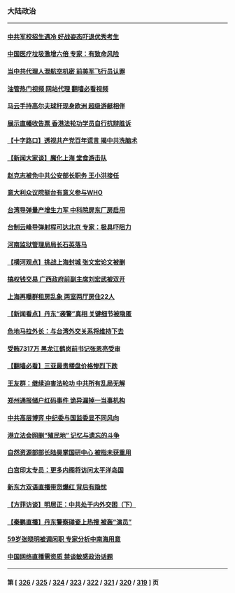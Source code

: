 ### 大陆政治
---
#### [中共军校招生遇冷 好战姿态吓退优秀考生](../../pages/ncid277/n13766945.md?06250445) 
#### [中国医疗垃圾激增六倍 专家：有致命风险](../../pages/ncid277/n13766916.md?06250445) 
#### [当中共代理人泄航空机密 前美军飞行员认罪](../../pages/ncid277/n13766866.md?06250445) 
#### [油管热门视频 网站代理 翻墙必看视频](http://209.222.30.114:81/youtube.html?06250445)
#### [马云手持高尔夫球杆现身欧洲 超级游艇相伴](../../pages/ncid277/n13766536.md?06250445) 
#### [展示直幡收告票 香港法轮功学员自行抗辩胜诉](../../pages/ncid277/n13766813.md?06250445) 
#### [【十字路口】透视共产党百年谎言 揭中共洗脑术](../../pages/ncid277/n13766701.md?06250445) 
#### [【新闻大家谈】魔化上海 堂食游击队](../../pages/ncid277/n13766703.md?06250445) 
#### [赵克志被免中共公安部长职务 王小洪接任](../../pages/ncid277/n13766655.md?06250445) 
#### [意大利众议院挺台有意义参与WHO](../../pages/ncid277/n13766667.md?06250445) 
#### [台湾导弹量产增生力军 中科院屏东厂房启用](../../pages/ncid277/n13766607.md?06250445) 
#### [台制云峰导弹射程可达北京 专家：极具吓阻力](../../pages/ncid277/n13766539.md?06250445) 
#### [河南监狱管理局局长石英落马](../../pages/ncid277/n13766598.md?06250445) 
#### [【横河观点】挑战上海封城 张文宏论文被删](../../pages/ncid277/n13766249.md?06250445) 
#### [搞权钱交易 广西政府前副主席刘宏武被双开](../../pages/ncid277/n13766504.md?06250445) 
#### [上海再曝群租房乱象 两室两厅房住22人](../../pages/ncid277/n13766431.md?06250445) 
#### [【新闻看点】丹东“袭警”真相 关键细节被隐匿](../../pages/ncid277/n13766190.md?06250445) 
#### [危地马拉外长：与台湾外交关系将维持下去](../../pages/ncid277/n13766398.md?06250445) 
#### [受贿7317万 黑龙江鹤岗前书记张恩亮受审](../../pages/ncid277/n13766344.md?06250445) 
#### [【翻墙必看】三亚最贵楼盘价格惨烈下跌](../../pages/ncid277/n13766339.md?06250445) 
#### [王友群：继续迫害法轮功 中共所有乱局无解](../../pages/ncid277/n13766412.md?06250445) 
#### [郑州通报储户红码事件 诡异漏掉一当事机构](../../pages/ncid277/n13766246.md?06250445) 
#### [中共高层博弈 中纪委与国监委显不同风向](../../pages/ncid277/n13766396.md?06250445) 
#### [港立法会网删“殖民地” 记忆与遗忘的斗争](../../pages/ncid277/n13766371.md?06250445) 
#### [自然资源部部长陆昊掌国研中心 被指未获重用](../../pages/ncid277/n13766282.md?06250445) 
#### [白宫印太专员：更多内阁将访问太平洋岛国](../../pages/ncid277/n13766151.md?06250445) 
#### [新东方双语直播带货爆红 背后有隐忧](../../pages/ncid277/n13766294.md?06250445) 
#### [【方菲访谈】明居正：中共处于内外交困（下）](../../pages/ncid277/n13765952.md?06250445) 
#### [【秦鹏直播】丹东警察碰瓷上热搜 被轰“演员”](../../pages/ncid277/n13766095.md?06250445) 
#### [59岁张晓明被调闲职 专家分析中南海用意](../../pages/ncid277/n13766111.md?06250445) 
#### [中国网络直播需资质 禁谈敏感政治话题](../../pages/ncid277/n13766108.md?06250445) 

---
#### 第 [ [326](./326.md?06250445) / [325](./325.md?06250445) / [324](./324.md?06250445) / [323](./323.md?06250445) / [322](./322.md?06250445) / [321](./321.md?06250445) / [320](./320.md?06250445) / [319](./319.md?06250445) ] 页
